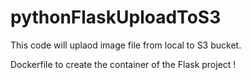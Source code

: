 # pythonFlaskUploadToS3
This code will uplaod image file from local to S3 bucket.

Dockerfile to create the container of the Flask project !
